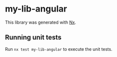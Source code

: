 # my-lib-angular

This library was generated with [Nx](https://nx.dev).

## Running unit tests

Run `nx test my-lib-angular` to execute the unit tests.
